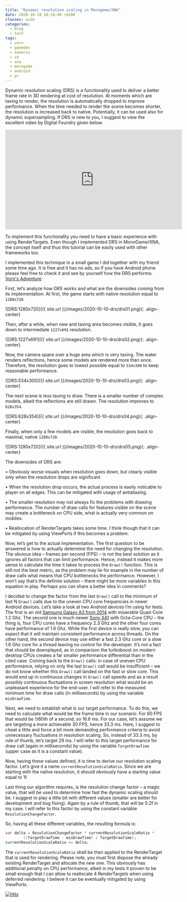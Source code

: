 ```yaml
---
title: "Dynamic resolution scaling in Monogame/XNA"
date: 2020-10-10 10:10:00 +0100
classes: wide
categories:
  - blog
  - tech
tags:
  - vorn
  - gamedev
  - xamarin
  - c#
  - xna
  - monogame
  - android
  - pc
---
```


Dynamic resolution scaling (DRS) is a functionality used to deliver a better frame rate in 3D rendering at cost of resolution. At moments which are taxing to render, the resolution is automatically dropped to improve performance. When the time needed to render the scene becomes shorter, the resolution is increased back to native. Potentially, it can be used also for dynamic supersampling. If DRS is new to you, I suggest to view the excellent video by Digital Foundry given below.

<iframe src="https://www.youtube.com/embed/180nuQJccTA" width="560" height="315" frameborder="0"> </iframe>

To implement this functionality you need to have a basic experience with using RenderTargets. Even though I implemented DRS in MonoGame/XNA, the concept itself and thus this tutorial can be easily used with other frameworks too.


I implemented this technique in a small game I did together with my friend some time ago. It is free and it has no ads, so if you have Android phone please feel free to check it and see by yourself how the DRS performs: [Vorn's Adventure](https://play.google.com/store/apps/details?id=com.konradzaba.VornsAdventure)

First, let’s analyze how DRS works and what are the downsides coming from its implementation.
At first, the game starts with native resolution equal to `1280x720`.

![DRS:1280x720]({{ site.url }}/images/2020-10-10-drs/drs01.png){: .align-center}

Then, after a while, when new and taxing area becomes visible, it goes down to intermediate `1227x691` resolution.

![DRS:1227x691]({{ site.url }}/images/2020-10-10-drs/drs02.png){: .align-center}

Now, the camera spans over a huge area which is very taxing. The water renders reflections, hence some models are rendered more than once. Therefore, the resolution goes to lowest possible equal to `534x300` to keep reasonable performance.

![DRS:534x300]({{ site.url }}/images/2020-10-10-drs/drs03.png){: .align-center}

The next scene is less taxing to draw. There is a smaller number of complex models, albeit the reflections are still drawn. The resolution improves to `628x354`.

![DRS:628x354]({{ site.url }}/images/2020-10-10-drs/drs04.png){: .align-center}

Finally, when only a few models are visible, the resolution goes back to maximal, native `1280x720`.

![DRS:1280x720]({{ site.url }}/images/2020-10-10-drs/drs05.png){: .align-center}

The downsides of DRS are:

•	Obviously worse visuals when resolution goes down, but clearly visible only when the resolution drops are significant

•	When the resolution drop occurs, the actual process is easily noticable to player on all edges. This can be mitigated with usage of antialiasing.

•	The smaller resolution may not always fix the problems with drawing performance. The number of draw calls for features visible on the scene may create a bottleneck on CPU side, what is actually very common on mobiles.

•	Reallocation of RenderTargets takes some time. I think though that it can be mitigated by using ViewPorts if this becomes a problem.

Now, let’s get to the actual implementation. The first question to be answered is how to actually determine the need for changing the resolution. The obvious idea – frames per second (FPS) – is not the best solution as it ignores all factors that can limit performance. Hence, instead it makes more sense to calculate the time it takes to process the `Draw()` function. This is still not the best metric, as the problem may lie for example in the number of draw calls what means that CPU bottlenecks the performance. However, I won’t say that’s the definite solution – there might be more variables in this equation in play. Perhaps you can share a better idea in comments? 

I decided to change the factor from the last `Draw()` call to the minimum of last N `Draw()` calls due to the uneven CPU core frequencies in newer Android devices. Let’s take a look at two Android devices I’m using for tests. The first is an old [Samsung Galaxy A3 from 2014](https://www.gsmarena.com/samsung_galaxy_a3-6762.php) with miserable Quad-Core 1.2 Ghz. The second one is much newer [Sony XA1](https://www.gsmarena.com/sony_xperia_xa1-8596.php#g3121) with Octa-Core CPU – the thing is, four CPU cores have a frequency 2.3 Ghz and the other four cores have performance of 1.6 Ghz. While the first device is really slow, you can expect that it will maintain consistent performance across threads. On the other hand, the second device may use either a fast 2.3 Ghz core or a slow 1.6 Ghz core for a thread leaving no control for the developer. It’s not a fact that should be downplayed, as in comparison the turboboost on modern desktop CPUs creates a far smaller performance differential than in the cited case. Coming back to the `Draw()` calls: in case of uneven CPU performance, relying on only the last `Draw()` call would be insufficient – we do not know whether this `Draw()` call landed on the fast or slow core. This would end up in continuous changes in `Draw()` call speeds and as a result possibly continuous fluctuations in screen resolution what would be an unpleasant experience for the end-user. I will refer to the measured minimum time for draw calls (in milliseconds) by using the variable `minDrawTime`.

Next, we need to establish what is our target performance. To do this, we need to calculate what would be the frame time in our scenario. For 60 FPS that would be 1/60th of a second, so 16.6 ms. For our case, let’s assume we are targeting a more achievable 30 FPS, hence 33.3 ms. Here, I suggest to cheat a little and force a bit more demanding performance criteria to avoid unnecessary fluctuations in resolution scaling. So, instead of 33.3 ms, by rule of thumb, let’s target 29 ms. I will refer to this target performance for draw call (again in milliseconds) by using the variable `TargetDrawTime` (upper case as it is a constant value).

Now, having these values defined, it is time to derive our resolution scaling factor. Let’s give it a name `currentResolutionScaleRatio`. Since we are starting with the native resolution, it should obviously have a starting value equal to 1f.

Last thing our algorithm requires, is the resolution change factor – a magic value, that will be used to determine how fast the dynamic scaling should be. I suggest to play a little bit with different values (smaller are better for development and bug fixing). Again by a rule of thumb, that will be 0.2f in my case. I will refer to this factor by using the constant variable `ResolutionChangeFactor`.

So, having all these different variables, the resulting formula is:

```c#
var delta = ResolutionChangeFactor * currentResolutionScaleRatio * 
		((TargetDrawTime - minDrawTime) / TargetDrawTime);
currentResolutionScaleRatio += delta;
```

The `currentResolutionScaleRatio` shall be then applied to the RenderTarget that is used for rendering. Please note, you must first dispose the already existing RenderTarget and allocate the new one. This obviously has additional penalty on CPU performance, albeit in my tests it proven to be small enough that I can allow to reallocate 4 RenderTargets when using deferred rendering. I believe it can be eventually mitigated by using ViewPorts.

[![Hits](https://hits.seeyoufarm.com/api/count/incr/badge.svg?url=https%3A%2F%2Fkonradzaba.github.io%2Fblog%2Ftech%2FDynamic-resolution-scaling-in-Monogame-XNA%2F&count_bg=%2379C83D&title_bg=%23555555&icon=&icon_color=%23E7E7E7&title=hits&edge_flat=false)](https://hits.seeyoufarm.com)